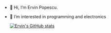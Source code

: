- 👋 Hi, I’m Ervin Popescu.
- 👀 I’m interested in programming and electronics

  [![Ervin's GitHub stats](https://github-readme-stats-umber-xi-73.vercel.app/api?username=ervinpopescu&show_icons=true&theme=transparent)](https://github.com/anuraghazra/github-readme-stats)

